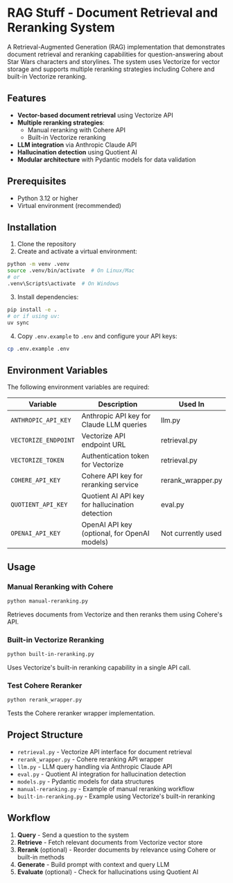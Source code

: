# RAG Stuff - Document Retrieval and Reranking System

A Retrieval-Augmented Generation (RAG) implementation that demonstrates document retrieval and reranking capabilities for question-answering about Star Wars characters and storylines. The system uses Vectorize for vector storage and supports multiple reranking strategies including Cohere and built-in Vectorize reranking.

## Features

- **Vector-based document retrieval** using Vectorize API
- **Multiple reranking strategies**:
  - Manual reranking with Cohere API
  - Built-in Vectorize reranking
- **LLM integration** via Anthropic Claude API
- **Hallucination detection** using Quotient AI
- **Modular architecture** with Pydantic models for data validation

## Prerequisites

- Python 3.12 or higher
- Virtual environment (recommended)

## Installation

1. Clone the repository
2. Create and activate a virtual environment:
```bash
python -m venv .venv
source .venv/bin/activate  # On Linux/Mac
# or
.venv\Scripts\activate  # On Windows
```

3. Install dependencies:
```bash
pip install -e .
# or if using uv:
uv sync
```

4. Copy `.env.example` to `.env` and configure your API keys:
```bash
cp .env.example .env
```

## Environment Variables

The following environment variables are required:

| Variable | Description | Used In |
|----------|-------------|---------|
| `ANTHROPIC_API_KEY` | Anthropic API key for Claude LLM queries | llm.py |
| `VECTORIZE_ENDPOINT` | Vectorize API endpoint URL | retrieval.py |
| `VECTORIZE_TOKEN` | Authentication token for Vectorize | retrieval.py |
| `COHERE_API_KEY` | Cohere API key for reranking service | rerank_wrapper.py |
| `QUOTIENT_API_KEY` | Quotient AI API key for hallucination detection | eval.py |
| `OPENAI_API_KEY` | OpenAI API key (optional, for OpenAI models) | Not currently used |

## Usage

### Manual Reranking with Cohere
```bash
python manual-reranking.py
```
Retrieves documents from Vectorize and then reranks them using Cohere's API.

### Built-in Vectorize Reranking
```bash
python built-in-reranking.py
```
Uses Vectorize's built-in reranking capability in a single API call.

### Test Cohere Reranker
```bash
python rerank_wrapper.py
```
Tests the Cohere reranker wrapper implementation.

## Project Structure

- `retrieval.py` - Vectorize API interface for document retrieval
- `rerank_wrapper.py` - Cohere reranking API wrapper
- `llm.py` - LLM query handling via Anthropic Claude API
- `eval.py` - Quotient AI integration for hallucination detection
- `models.py` - Pydantic models for data structures
- `manual-reranking.py` - Example of manual reranking workflow
- `built-in-reranking.py` - Example using Vectorize's built-in reranking

## Workflow

1. **Query** - Send a question to the system
2. **Retrieve** - Fetch relevant documents from Vectorize vector store
3. **Rerank** (optional) - Reorder documents by relevance using Cohere or built-in methods
4. **Generate** - Build prompt with context and query LLM
5. **Evaluate** (optional) - Check for hallucinations using Quotient AI